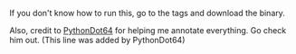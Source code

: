 If you don't know how to run this, go to the tags and download the binary.

Also, credit to [PythonDot64](https://github.com/PythonDot64) for helping me annotate everything. Go check him out. (This line was added by PythonDot64)
